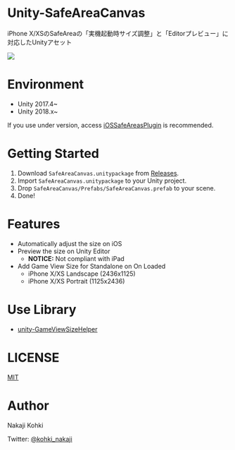 # Unity-SafeAreaCanvas

iPhone X/XSのSafeAreaの「実機起動時サイズ調整」と「Editorプレビュー」に対応したUnityアセット

![](https://github.com/nkjzm/Unity-SafeAreaCanvas/blob/master/Docs/sample.gif)

# Environment

- Unity 2017.4~
- Unity 2018.x~

If you use under version, access [iOSSafeAreasPlugin](https://bitbucket.org/p12tic/iossafeareasplugin/src) is recommended.

# Getting Started

1. Download `SafeAreaCanvas.unitypackage` from [Releases](https://github.com/nkjzm/Unity-SafeAreaCanvas/releases).
1. Import `SafeAreaCanvas.unitypackage` to your Unity project.
1. Drop `SafeAreaCanvas/Prefabs/SafeAreaCanvas.prefab` to your scene. 
1. Done!

# Features

- Automatically adjust the size on iOS
- Preview the size on Unity Editor
  - **NOTICE:** Not compliant with iPad
- Add Game View Size for Standalone on On Loaded
  - iPhone X/XS Landscape (2436x1125)
  - iPhone X/XS Portrait (1125x2436)

# Use Library

- [unity-GameViewSizeHelper](https://github.com/anchan828/unity-GameViewSizeHelper)

# LICENSE

[MIT](https://github.com/nkjzm/Unity-SafeAreaCanvas/blob/master/LICENSE)

# Author

Nakaji Kohki

Twitter: [@kohki_nakaji](https://twitter.com/kohki_nakaji)
